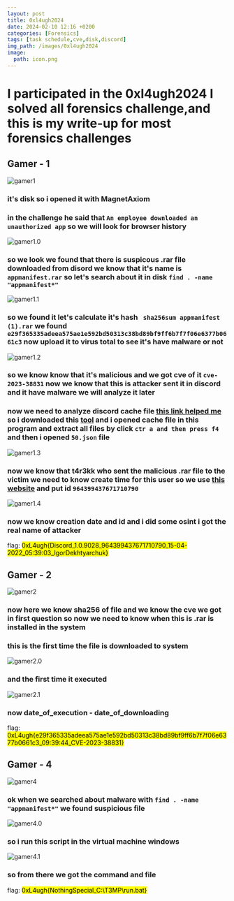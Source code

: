 ```yaml
---
layout: post
title: 0xl4ugh2024
date: 2024-02-10 12:16 +0200
categories: [Forensics]
tags: [task schedule,cve,disk,discord]
img_path: /images/0xl4ugh2024
image:
  path: icon.png
---
```

# I participated in the 0xl4ugh2024 I solved all forensics challenge,and this is my write-up for most forensics challenges
## Gamer - 1
![gamer1](gamer1.png)

### it's disk so i opened it with MagnetAxiom 
### in the challenge he said that ```An employee downloaded an unauthorized app``` so we will look for browser history 
![gamer1.0](gamer1.0.png)

### so we look we found that there is suspicous .rar file downloaded from disord we know that it's name is ```appmanifest.rar``` so let's search about it in disk ```find . -name "appmanifest*"``` 
![gamer1.1](gamer1.1.png)

### so we found it let's calculate it's hash  ``` sha256sum appmanifest (1).rar``` we found ```e29f365335adeea575ae1e592bd50313c38bd89bf9ff6b7f7f06e6377b0661c3``` now upload it to virus total to see it's have malware or not 
![gamer1.2](gamer1.2.png) 

### so we know know that it's malicious and we got cve of it ```cve-2023-38831``` now we know that this is attacker sent it in discord and it have malware we will analyze it later
### now we need to analyze discord cache file [this link helped me](https://abrignoni.blogspot.com/2018/03/finding-discord-app-chats-in-windows.html) so i downloaded this [tool](https://www.nirsoft.net/utils/chrome_cache_view.html) and i opened cache file in this program and extract all files by click ```ctr a and then press f4```  and then i opened ```50.json``` file 
![gamer1.3](gamer1.3.png)

### now we know that t4r3kk who sent the malicious .rar file to the victim we need to know create time for this user so we use [this website](https://discord.id/) and put id  ```964399437671710790``` 
![gamer1.4](gamer1.4.png)

### now we know creation date and id and i did some osint i got the real name of attacker 
flag: <mark>0xL4ugh{Discord_1.0.9028_964399437671710790_15-04-2022_05:39:03_IgorDekhtyarchuk}</mark>

## Gamer - 2
![gamer2](gamer2.png)

### now here we know sha256 of file and we know the cve we got in first question so now we need to know when this is .rar is installed in the system 
### this is the first time the file is downloaded to system
![gamer2.0](gamer2.0.png)

### and the first time it executed 
![gamer2.1](gamer2.1.png)

### now date_of_execution - date_of_downloading 
flag: <mark>0xL4ugh{e29f365335adeea575ae1e592bd50313c38bd89bf9ff6b7f7f06e6377b0661c3_09:39:44_CVE-2023-38831}</mark>

## Gamer - 4
![gamer4](gamer4.png)

### ok when we searched about malware with ```find . -name "appmanifest*"``` we found suspicious file 
![gamer4.0](gamer4.0.png)

### so i run this script in the virtual machine windows 
![gamer4.1](gamer4.1.png)

### so from there we got the command and file 
flag: <mark>0xL4ugh{NothingSpecial_C:\T3MP\run.bat}</mark>
